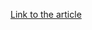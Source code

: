 [Link to the article](https://www.microsoft.com/en-us/security/blog/2025/03/31/analyzing-open-source-bootloaders-finding-vulnerabilities-faster-with-ai/)
